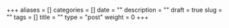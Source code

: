 +++
aliases      = []
categories   = []
date         = ""
description  = ""
draft        = true
slug         = ""
tags         = []
title        = ""
type         = "post"
weight       = 0
+++

